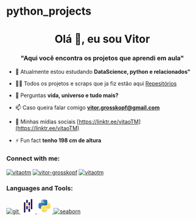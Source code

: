 # python_projects

<h1 align="center">Olá 👋, eu sou Vitor</h1>
<h3 align="center">"Aqui você encontra os projetos que aprendi em aula"</h3>

- 🌱 Atualmente estou estudando **DataScience, python e relacionados"**

- 👨‍💻 Todos os projetos e scraps que ja fiz estão aqui [Repesitórios](https://github.com/vitaoTM?tab=repositories)

- 💬 Perguntas **vida, universo e tudo mais?**

- 📫 Caso queira falar comigo **vitor.grosskopf@gmail.com**

- 📄 Minhas mídias sociais [https://linktr.ee/vitaoTM](https://linktr.ee/vitaoTM)

- ⚡ Fun fact **tenho 198 cm de altura**

<h3 align="left">Connect with me:</h3>
<p align="left">
<a href="https://twitter.com/vitaotm" target="blank"><img align="center" src="https://raw.githubusercontent.com/rahuldkjain/github-profile-readme-generator/master/src/images/icons/Social/twitter.svg" alt="vitaotm" height="30" width="40" /></a>
<a href="https://linkedin.com/in/vitor-grosskopf" target="blank"><img align="center" src="https://raw.githubusercontent.com/rahuldkjain/github-profile-readme-generator/master/src/images/icons/Social/linked-in-alt.svg" alt="vitor-grosskopf" height="30" width="40" /></a>
<a href="https://instagram.com/vitaotm" target="blank"><img align="center" src="https://raw.githubusercontent.com/rahuldkjain/github-profile-readme-generator/master/src/images/icons/Social/instagram.svg" alt="vitaotm" height="30" width="40" /></a>
</p>

<h3 align="left">Languages and Tools:</h3>
<p align="left"> <a href="https://git-scm.com/" target="_blank" rel="noreferrer"> <img src="https://www.vectorlogo.zone/logos/git-scm/git-scm-icon.svg" alt="git" width="40" height="40"/> </a> <a href="https://pandas.pydata.org/" target="_blank" rel="noreferrer"> <img src="https://raw.githubusercontent.com/devicons/devicon/2ae2a900d2f041da66e950e4d48052658d850630/icons/pandas/pandas-original.svg" alt="pandas" width="40" height="40"/> </a> <a href="https://www.python.org" target="_blank" rel="noreferrer"> <img src="https://raw.githubusercontent.com/devicons/devicon/master/icons/python/python-original.svg" alt="python" width="40" height="40"/> </a> <a href="https://seaborn.pydata.org/" target="_blank" rel="noreferrer"> <img src="https://seaborn.pydata.org/_images/logo-mark-lightbg.svg" alt="seaborn" width="40" height="40"/> </a> </p>
